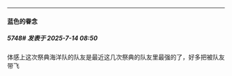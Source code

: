 ﻿
*****

####  蓝色的眷念  
##### 5748#       发表于 2025-7-14 08:50

体感上这次祭典海洋队的队友是最近这几次祭典的队友里最强的了，好多把被队友带飞

